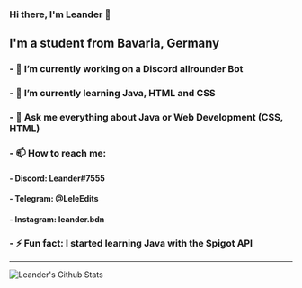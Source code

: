 ### Hi there, I'm Leander 👋

## I'm a student from Bavaria, Germany
### - 🔭 I’m currently working on a Discord allrounder Bot
### - 🌱 I’m currently learning Java, HTML and CSS
### - 💬 Ask me everything about Java or Web Development (CSS, HTML)
### - 📫 How to reach me:
####   - Discord: Leander#7555
####   - Telegram: @LeleEdits
####   - Instagram: leander.bdn
### - ⚡ Fun fact: I started learning Java with the Spigot API

---

<img allign="left" alt="Leander's Github Stats" src="https://github-readme-stats.vercel.app/api?username=LeleEdits&show_icons=true&hide_border=true&theme=dark"/>
